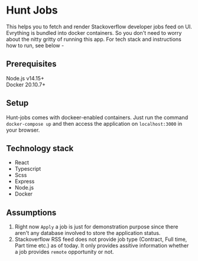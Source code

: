 # Hunt Jobs

This helps you to fetch and render Stackoverflow developer jobs feed on UI. Evrything is bundled into docker containers. So you don't need to worry about the nitty gritty of running this app. For tech stack and instructions how to run, see below -

## Prerequisites

Node.js v14.15+ \
Docker 20.10.7+

## Setup

Hunt-jobs comes with dockeer-enabled containers. Just run the command `docker-compose up` and then access the application on `localhost:3000` in your browser.
## Technology stack

- React
- Typescript
- Scss
- Express
- Node.js
- Docker

## Assumptions 

1. Right now `Apply` a job is just for demonstration purpose since there aren't any database involved to store the application status.
2. Stackoverflow RSS feed does not provide job type (Contract, Full time, Part time etc.) as of today. It only provides assitive information whether a job provides `remote` opportunity or not.

